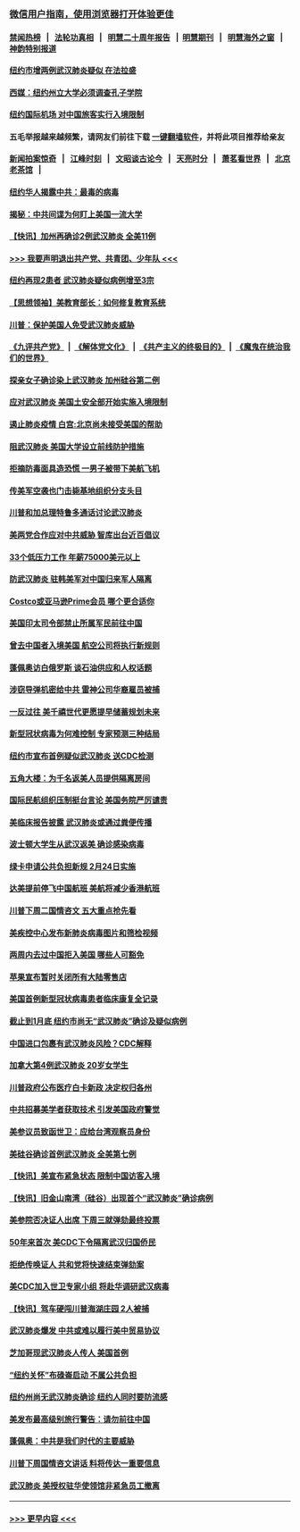 ### [微信用户指南，使用浏览器打开体验更佳](https://github.com/gfw-breaker/banned-news1/blob/master/indexes/wechat-guide.md?t=0)
#### [禁闻热榜](热点新闻.md?t=0)  &nbsp;&nbsp;|&nbsp;&nbsp; [法轮功真相](https://github.com/gfw-breaker/truth/blob/master/README.md?t=0) &nbsp;&nbsp;|&nbsp;&nbsp; [明慧二十周年报告](https://github.com/gfw-breaker/mh-reports/blob/master/README.md?t=0) &nbsp;&nbsp;|&nbsp;&nbsp;[明慧期刊](https://github.com/gfw-breaker/mh-qikan) &nbsp;&nbsp;|&nbsp;&nbsp; [明慧海外之窗](https://github.com/gfw-breaker/mh-news/blob/master/README.md?t=0) &nbsp;&nbsp;|&nbsp;&nbsp; [神韵特别报道](https://github.com/gfw-breaker/mh-news/blob/master/shenyun.md?t=0)
#### [纽约市增两例武汉肺炎疑似 在法拉盛](../pages/nsc412/n11840625.md?t=02031555) 
#### [西媒：纽约州立大学必须调查孔子学院](../pages/nsc412/n11840637.md?t=02031555) 
#### [纽约国际机场  对中国旅客实行入境限制](../pages/nsc412/n11840619.md?t=02031555) 
#### 五毛举报越来越频繁，请网友们前往下载 [一键翻墙软件](https://github.com/gfw-breaker/ssr-accounts)，并将此项目推荐给亲友
#### [新闻拍案惊奇](https://github.com/gfw-breaker/banned-news1/blob/master/pages/link4.md) &nbsp;&nbsp;|&nbsp;&nbsp; [江峰时刻](https://github.com/gfw-breaker/banned-news1/blob/master/pages/link4.md) &nbsp;&nbsp;|&nbsp;&nbsp; [文昭谈古论今](https://github.com/gfw-breaker/banned-news1/blob/master/pages/link4.md) &nbsp;&nbsp;|&nbsp;&nbsp; [天亮时分](https://github.com/gfw-breaker/banned-news1/blob/master/pages/link4.md) &nbsp;&nbsp;|&nbsp;&nbsp; [萧茗看世界](https://github.com/gfw-breaker/banned-news1/blob/master/pages/link4.md) &nbsp;&nbsp;|&nbsp;&nbsp; [北京老茶馆](https://github.com/gfw-breaker/banned-news1/blob/master/pages/link4.md) &nbsp;&nbsp;|&nbsp;&nbsp; 
#### [纽约华人揭露中共：最毒的病毒](../pages/nsc412/n11840631.md?t=02031555) 
#### [揭秘：中共间谍为何盯上美国一流大学](../pages/nsc412/n11840270.md?t=02031555) 
#### [【快讯】加州再确诊2例武汉肺炎 全美11例](../pages/nsc412/n11840339.md?t=02031555) 
#### [>>> 我要声明退出共产党、共青团、少年队 <<<](https://github.com/begood0513/goodnews/blob/master/quit/letter.md) 
#### [纽约再现2患者 武汉肺炎疑似病例增至3宗](../pages/nsc412/n11840010.md?t=02031555) 
#### [【思想领袖】美教育部长：如何修复教育系统](../pages/nsc412/n11690865.md?t=02031555) 
#### [川普：保护美国人免受武汉肺炎威胁](../pages/nsc412/n11839718.md?t=02031555) 
#### [《九评共产党》](https://github.com/begood0513/9ping.md/blob/master/README.md) &nbsp;|&nbsp; [《解体党文化》](../../../../jtdwh.md/blob/master/README.md)  &nbsp;|&nbsp; [《共产主义的终极目的》](../../../../gczydzjmd.md/blob/master/README.md) &nbsp;|&nbsp; [《魔鬼在统治我们的世界》](../../../../mgztzwmdsj.md/blob/master/README.md) 
#### [探亲女子确诊染上武汉肺炎 加州硅谷第二例](../pages/nsc412/n11839784.md?t=02031555) 
#### [应对武汉肺炎 美国土安全部开始实施入境限制](../pages/nsc412/n11839729.md?t=02031555) 
#### [遏止肺炎疫情 白宫:北京尚未接受美国的帮助](../pages/nsc412/n11839660.md?t=02031555) 
#### [阻武汉肺炎 美国大学设立前线防护措施](../pages/nsc412/n11839479.md?t=02031555) 
#### [拒摘防毒面具造恐慌 一男子被带下美航飞机](../pages/nsc412/n11839455.md?t=02031555) 
#### [传美军空袭也门击毙基地组织分支头目](../pages/nsc412/n11839210.md?t=02031555) 
#### [川普和加总理特鲁多通话讨论武汉肺炎](../pages/nsc412/n11839128.md?t=02031555) 
#### [美两党合作应对中共威胁 智库出台近百倡议](../pages/nsc412/n11838437.md?t=02031555) 
#### [33个低压力工作 年薪75000美元以上](../pages/nsc412/n11834441.md?t=02031555) 
#### [防武汉肺炎 驻韩美军对中国归来军人隔离](../pages/nsc412/n11838970.md?t=02031555) 
#### [Costco或亚马逊Prime会员 哪个更合适你](../pages/nsc412/n11834459.md?t=02031555) 
#### [美国印太司令部禁止所属军民前往中国](../pages/nsc412/n11838418.md?t=02031555) 
#### [曾去中国者入境美国 航空公司将执行新规则](../pages/nsc412/n11838375.md?t=02031555) 
#### [蓬佩奥访白俄罗斯 谈石油供应和人权话题](../pages/nsc412/n11838242.md?t=02031555) 
#### [涉窃导弹机密给中共 雷神公司华裔雇员被捕](../pages/nsc412/n11838129.md?t=02031555) 
#### [一反过往 美千禧世代更愿提早储蓄规划未来](../pages/nsc412/n11837601.md?t=02031555) 
#### [新型冠状病毒为何难控制 专家预测三种结局](../pages/nsc412/n11838002.md?t=02031555) 
#### [纽约市宣布首例疑似武汉肺炎 送CDC检测](../pages/nsc412/n11837852.md?t=02031555) 
#### [五角大楼：为千名返美人员提供隔离房间](../pages/nsc412/n11837831.md?t=02031555) 
#### [国际民航组织压制挺台言论 美国务院严厉谴责](../pages/nsc412/n11837791.md?t=02031555) 
#### [美临床报告披露 武汉肺炎或通过粪便传播](../pages/nsc412/n11837626.md?t=02031555) 
#### [波士顿大学生从武汉返美 确诊感染病毒](../pages/nsc412/n11837580.md?t=02031555) 
#### [绿卡申请公共负担新规 2月24日实施](../pages/nsc412/n11836634.md?t=02031555) 
#### [达美提前停飞中国航班 美航将减少香港航班](../pages/nsc412/n11837649.md?t=02031555) 
#### [川普下周二国情咨文 五大重点抢先看](../pages/nsc412/n11837512.md?t=02031555) 
#### [美疾控中心发布新肺炎病毒图片和筛检视频](../pages/nsc412/n11837491.md?t=02031555) 
#### [两周内去过中国拒入美国 哪些人可豁免](../pages/nsc412/n11837400.md?t=02031555) 
#### [苹果宣布暂时关闭所有大陆零售店](../pages/nsc412/n11837097.md?t=02031555) 
#### [美国首例新型冠状病毒患者临床康复全记录](../pages/nsc412/n11836513.md?t=02031555) 
#### [截止到1月底  纽约市尚无“武汉肺炎”确诊及疑似病例](../pages/nsc412/n11836657.md?t=02031555) 
#### [中国进口包裹有武汉肺炎风险？CDC解释](../pages/nsc412/n11836321.md?t=02031555) 
#### [加拿大第4例武汉肺炎 20岁女学生](../pages/nsc412/n11836537.md?t=02031555) 
#### [川普政府公布医疗白卡新政 决定权归各州](../pages/nsc412/n11836336.md?t=02031555) 
#### [中共招募美学者获取技术 引发美国政府警觉](../pages/nsc412/n11836277.md?t=02031555) 
#### [美参议员致函世卫：应给台湾观察员身份](../pages/nsc412/n11836183.md?t=02031555) 
#### [美硅谷确诊首例武汉肺炎 全美第七例](../pages/nsc412/n11836093.md?t=02031555) 
#### [【快讯】美宣布紧急状态 限制中国访客入境](../pages/nsc412/n11836030.md?t=02031555) 
#### [【快讯】旧金山南湾（硅谷）出现首个“武汉肺炎”确诊病例](../pages/nsc412/n11836084.md?t=02031555) 
#### [美参院否决证人出席 下周三就弹劾最终投票](../pages/nsc412/n11835900.md?t=02031555) 
#### [50年来首次 美CDC下令隔离武汉归国侨民](../pages/nsc412/n11835854.md?t=02031555) 
#### [拒绝传唤证人 共和党将快速结束弹劾案](../pages/nsc412/n11835573.md?t=02031555) 
#### [美CDC加入世卫专家小组 将赴华调研武汉病毒](../pages/nsc412/n11835584.md?t=02031555) 
#### [【快讯】驾车硬闯川普海湖庄园 2人被捕](../pages/nsc412/n11835785.md?t=02031555) 
#### [武汉肺炎爆发 中共或难以履行美中贸易协议](../pages/nsc412/n11834752.md?t=02031555) 
#### [芝加哥现武汉肺炎人传人 美国首例](../pages/nsc412/n11834730.md?t=02031555) 
#### [“纽约关怀”布碌崙启动  不属公共负担](../pages/nsc412/n11834269.md?t=02031555) 
#### [纽约州尚无武汉肺炎确诊  纽约人同时要防流感](../pages/nsc412/n11834247.md?t=02031555) 
#### [美发布最高级别旅行警告：请勿前往中国](../pages/nsc412/n11834038.md?t=02031555) 
#### [蓬佩奥：中共是我们时代的主要威胁](../pages/nsc412/n11833434.md?t=02031555) 
#### [川普下周国情咨文讲话 料将传达一重要信息](../pages/nsc412/n11833714.md?t=02031555) 
#### [武汉肺炎 美授权驻华使领馆非紧急员工撤离](../pages/nsc412/n11833604.md?t=02031555) 

----
#### [ >>> 更早内容 <<< ](../indexes/nsc412-earlier.md)
